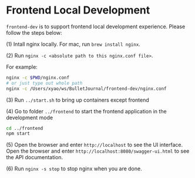 # Frontend Local Development

`frontend-dev` is to support frontend local development experience. Please follow the steps below:

(1) Intall nginx locally. For mac, run `brew install nginx`.

(2) Run `nginx -c <absolute path to this nginx.conf file>`.

For example: 

```bash
nginx -c $PWD/nginx.conf
# or just type out whole path
nginx -c /Users/xyao/ws/BulletJournal/frontend-dev/nginx.conf
```

(3) Run `../start.sh` to bring up containers except frontend

(4) Go to folder `../frontend` to start the frontend application in the development mode
```bash
cd ../frontend
npm start
```

(5) Open the browser and enter `http://localhost` to see the UI interface.
Open the browser and enter `http://localhost:8080/swagger-ui.html` to see the API documentation.

(6) Run `nginx -s stop` to stop nginx when you are done.
